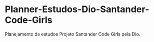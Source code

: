 # Planner-Estudos-Dio-Santander-Code-Girls
Planejamento de estudos Projeto Santander Code Girls pela Dio.
